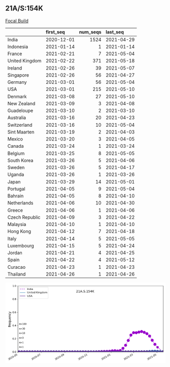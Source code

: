 

## 21A/S:154K
[Focal Build](https://nextstrain.org/groups/neherlab/ncov/21A.S.154K)

|                | first_seq   |   num_seqs | last_seq   |
|:---------------|:------------|-----------:|:-----------|
| India          | 2020-12-01  |       1524 | 2021-04-29 |
| Indonesia      | 2021-01-14  |          1 | 2021-01-14 |
| France         | 2021-02-21  |          7 | 2021-05-04 |
| United Kingdom | 2021-02-22  |        371 | 2021-05-18 |
| Ireland        | 2021-02-26  |         39 | 2021-05-07 |
| Singapore      | 2021-02-26  |         56 | 2021-04-27 |
| Germany        | 2021-03-01  |         56 | 2021-05-04 |
| USA            | 2021-03-01  |        215 | 2021-05-10 |
| Denmark        | 2021-03-08  |         27 | 2021-05-10 |
| New Zealand    | 2021-03-09  |          3 | 2021-04-08 |
| Guadeloupe     | 2021-03-10  |          2 | 2021-03-10 |
| Australia      | 2021-03-16  |         20 | 2021-04-23 |
| Switzerland    | 2021-03-16  |         10 | 2021-05-04 |
| Sint Maarten   | 2021-03-19  |          2 | 2021-04-03 |
| Mexico         | 2021-03-20  |          3 | 2021-04-05 |
| Canada         | 2021-03-24  |          1 | 2021-03-24 |
| Belgium        | 2021-03-25  |          8 | 2021-05-05 |
| South Korea    | 2021-03-26  |          5 | 2021-04-06 |
| Sweden         | 2021-03-26  |          5 | 2021-04-17 |
| Uganda         | 2021-03-26  |          1 | 2021-03-26 |
| Japan          | 2021-03-29  |         14 | 2021-05-01 |
| Portugal       | 2021-04-05  |          9 | 2021-05-04 |
| Bahrain        | 2021-04-05  |          8 | 2021-04-10 |
| Netherlands    | 2021-04-06  |         10 | 2021-04-30 |
| Greece         | 2021-04-06  |          1 | 2021-04-06 |
| Czech Republic | 2021-04-09  |          3 | 2021-04-22 |
| Malaysia       | 2021-04-10  |          1 | 2021-04-10 |
| Hong Kong      | 2021-04-12  |          7 | 2021-04-18 |
| Italy          | 2021-04-14  |          5 | 2021-05-05 |
| Luxembourg     | 2021-04-15  |          5 | 2021-04-24 |
| Jordan         | 2021-04-21  |          4 | 2021-04-25 |
| Spain          | 2021-04-22  |          4 | 2021-05-12 |
| Curacao        | 2021-04-23  |          1 | 2021-04-23 |
| Thailand       | 2021-04-26  |          1 | 2021-04-26 |

![Overall trends 21A.S.154K](/overall_trends_figures/overall_trends_21A.S.154K.png)